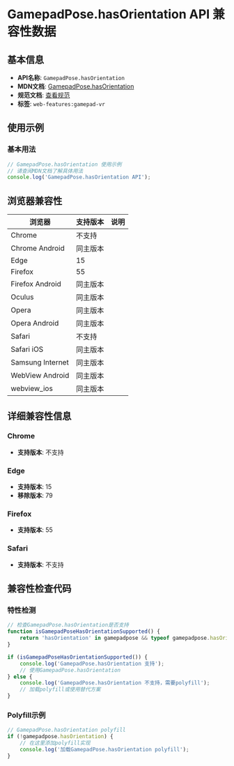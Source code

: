 # GamepadPose.hasOrientation API 兼容性数据

## 基本信息

- **API名称**: `GamepadPose.hasOrientation`
- **MDN文档**: [GamepadPose.hasOrientation](https://developer.mozilla.org/docs/Web/API/GamepadPose/hasOrientation)
- **规范文档**: [查看规范](https://w3c.github.io/gamepad/extensions.html#dom-gamepadpose-hasorientation)
- **标签**: `web-features:gamepad-vr`

## 使用示例

### 基本用法

```javascript
// GamepadPose.hasOrientation 使用示例
// 请查阅MDN文档了解具体用法
console.log('GamepadPose.hasOrientation API');
```

## 浏览器兼容性

| 浏览器 | 支持版本 | 说明 |
|--------|----------|------|
| Chrome | 不支持 |  |
| Chrome Android | 同主版本 |  |
| Edge | 15 |  |
| Firefox | 55 |  |
| Firefox Android | 同主版本 |  |
| Oculus | 同主版本 |  |
| Opera | 同主版本 |  |
| Opera Android | 同主版本 |  |
| Safari | 不支持 |  |
| Safari iOS | 同主版本 |  |
| Samsung Internet | 同主版本 |  |
| WebView Android | 同主版本 |  |
| webview_ios | 同主版本 |  |

## 详细兼容性信息

### Chrome

- **支持版本**: 不支持

### Edge

- **支持版本**: 15
- **移除版本**: 79

### Firefox

- **支持版本**: 55

### Safari

- **支持版本**: 不支持

## 兼容性检查代码

### 特性检测

```javascript
// 检查GamepadPose.hasOrientation是否支持
function isGamepadPoseHasOrientationSupported() {
    return 'hasOrientation' in gamepadpose && typeof gamepadpose.hasOrientation === 'function';
}

if (isGamepadPoseHasOrientationSupported()) {
    console.log('GamepadPose.hasOrientation 支持');
    // 使用GamepadPose.hasOrientation
} else {
    console.log('GamepadPose.hasOrientation 不支持，需要polyfill');
    // 加载polyfill或使用替代方案
}
```

### Polyfill示例

```javascript
// GamepadPose.hasOrientation polyfill
if (!gamepadpose.hasOrientation) {
    // 在这里添加polyfill实现
    console.log('加载GamepadPose.hasOrientation polyfill');
}
```

